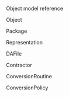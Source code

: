 Object model reference

Object

Package

Representation

DAFile

Contractor

ConversionRoutine

ConversionPolicy



